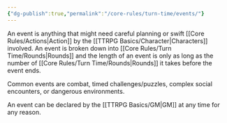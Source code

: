 ```yaml
---
{"dg-publish":true,"permalink":"/core-rules/turn-time/events/"}
---
```


An event is anything that might need careful planning or swift [[Core Rules/Actions\|Action]] by the [[TTRPG Basics/Character\|Characters]] involved. An event is broken down into [[Core Rules/Turn Time/Rounds\|Rounds]] and the length of an event is only as long as the number of [[Core Rules/Turn Time/Rounds\|Rounds]] it takes before the event ends.

Common events are combat, timed challenges/puzzles, complex social encounters, or dangerous environments.

An event can be declared by the [[TTRPG Basics/GM\|GM]] at any time for any reason.